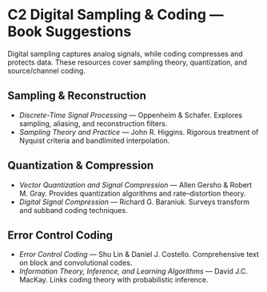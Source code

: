 # C2 Digital Sampling & Coding — Book Suggestions

Digital sampling captures analog signals, while coding compresses and protects data. These resources cover sampling theory, quantization, and source/channel coding.

## Sampling & Reconstruction
- *Discrete-Time Signal Processing* — Oppenheim & Schafer. Explores sampling, aliasing, and reconstruction filters.
- *Sampling Theory and Practice* — John R. Higgins. Rigorous treatment of Nyquist criteria and bandlimited interpolation.

## Quantization & Compression
- *Vector Quantization and Signal Compression* — Allen Gersho & Robert M. Gray. Provides quantization algorithms and rate–distortion theory.
- *Digital Signal Compression* — Richard G. Baraniuk. Surveys transform and subband coding techniques.

## Error Control Coding
- *Error Control Coding* — Shu Lin & Daniel J. Costello. Comprehensive text on block and convolutional codes.
- *Information Theory, Inference, and Learning Algorithms* — David J.C. MacKay. Links coding theory with probabilistic inference.
